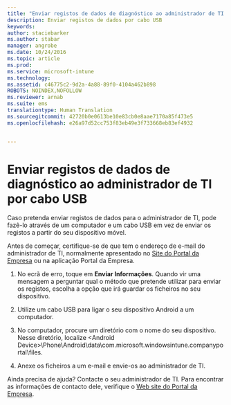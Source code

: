 ```yaml
---
title: "Enviar registos de dados de diagnóstico ao administrador de TI por cabo USB | Microsoft Intune"
description: Enviar registos de dados por cabo USB
keywords: 
author: staciebarker
ms.author: stabar
manager: angrobe
ms.date: 10/24/2016
ms.topic: article
ms.prod: 
ms.service: microsoft-intune
ms.technology: 
ms.assetid: c46775c2-9d2a-4a88-89f0-4104a462b898
ROBOTS: NOINDEX,NOFOLLOW
ms.reviewer: arnab
ms.suite: ems
translationtype: Human Translation
ms.sourcegitcommit: 42720b0e0613be10e83cb0e8aae7170a85f473e5
ms.openlocfilehash: e26a97d52cc753f83eb49e3f733668eb83ef4932


---
```



# Enviar registos de dados de diagnóstico ao administrador de TI por cabo USB

Caso pretenda enviar registos de dados para o administrador de TI, pode fazê-lo através de um computador e um cabo USB em vez de enviar os registos a partir do seu dispositivo móvel.

 Antes de começar, certifique-se de que tem o endereço de e-mail do administrador de TI, normalmente apresentado no [Site do Portal da Empresa](http://portal.manage.microsoft.com) ou na aplicação Portal da Empresa.

1.  No ecrã de erro, toque em **Enviar Informações**. Quando vir uma mensagem a perguntar qual o método que pretende utilizar para enviar os registos, escolha a opção que irá guardar os ficheiros no seu dispositivo.

2.  Utilize um cabo USB para ligar o seu dispositivo Android a um computador.

3.  No computador, procure um diretório com o nome do seu dispositivo. Nesse diretório, localize &lt;Android Device&gt;\Phone\Android\data\com.microsoft.windowsintune.companyportal\files\.

4.  Anexe os ficheiros a um e-mail e envie-os ao administrador de TI.

Ainda precisa de ajuda? Contacte o seu administrador de TI. Para encontrar as informações de contacto dele, verifique o [Web site do Portal da Empresa](http://portal.manage.microsoft.com).



<!--HONumber=Oct16_HO2-->


